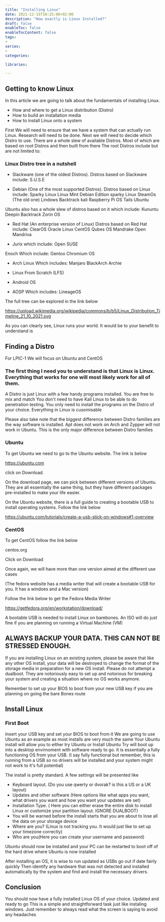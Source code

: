 ```yaml
---
title: "Installing Linux"
date: 2021-12-15T18:25:06+02:00
description: "How exactly is Linux Installed?"
draft: false
enableToc: false
enableTocContent: false
tags:
-
series:
-
categories:

libraries:

---
```


## Getting to know Linux

In this article we are going to talk about the fundamentals of installing Linux.

* How and where to get a Linux distribution (Distro)
* How to build an installation media
* How to install Linux onto a system

First We will need to ensure that we have a system that can actually run Linux.
Research will need to be done.
Next we will need to decide which Distro to use.
There are a whole slew of available Distros.
Most of which are based on root Distros and then built from there
The root Distros include but are not limited to:

### Linux Distro tree in a nutshell

* Slackware (one of the oldest Distros). Distros based on Slackware include:
 S.U.S.E

 * Debian (One of the most supported Distros). Distros based on Linux include:
 Sparky Linux
 Linux Mint Debian Edition
 sparky Linux
 SteamOs (The old one)
 Lindows
 Backtrack
 kali
 Raspberry Pi OS
 Tails
 Ubuntu

 Ubuntu also has a whole slew of distros based on it which include:
 Kununtu
 Deepin
 Backtrack
 Zorin OS

 * Red Hat (An enterprise version of Linux) Distros based on Red Hat include:
 ClearOS
 Oracle Linux
 CentOS
 Qubes OS
 Mandrake
 Open Mandriva

* Jurix which include: 
Open SUSE

Enoch Which include:
Gentoo
Chromium OS

* Arch Linux Which includes:
Manjaro
BlackArch
Archie

* Linux From Scratch (LFS)

* Android OS

* AOSP Which includes: 
LineageOS

The full tree can be explored in the link below

https://upload.wikimedia.org/wikipedia/commons/b/b5/Linux_Distribution_Timeline_21_10_2021.svg

As you can clearly see, Linux runs your world. It would be to your benefit to understand is

## Finding a Distro

For LPIC-1 We will focus on Ubuntu and CentOS

### The first thing I need you to understand is that Linux is Linux. Everything that works for one will most likely work for all of them.

A Distro is just Linux with a few handy programs installed. You are free to mix and match
You don't need to have Kali Linux to be able to do penetration testing. You only need to install the programs on the Distro of your choice. Everything in Linux is cusomisable

Please also take note that the biggest difference between Distro families are the way software is installed. Apt does not work on Arch and Zypper will not work in Ubuntu.
This is the only major difference between Distro families

### Ubuntu

To get Ubuntu we need to go to the Ubuntu website. The link is below

https://ubuntu.com

click on Download. 

On the download page, we can pick between different versions of Ubuntu. They are all essentially the same thing, but they have different packages pre-installed to make your life easier.

On the Ubuntu website, there is a full guide to creating a bootable USB to install operating systems.
Follow the link below

https://ubuntu.com/tutorials/create-a-usb-stick-on-windows#1-overview

### CentOS

To get CentOS follow the link below

centos.org

Click on Download

Once again, we will have more than one version aimed at the different use cases

(The fedora website has a media writer that will create a bootable USB for you. It has a windoes and a Mac version)

Follow the link below to get the Fedora Media Writer

https://getfedora.org/en/workstation/download/

A bootable USB is needed to install Linux on barebones. 
An ISO will do just fine if you are planning on running a Virtual Machine (VM)

## ALWAYS BACKUP YOUR DATA. THIS CAN NOT BE STRESSED ENOUGH.

If you are installing Linux on an existing system, please be aware that like any other OS install, your data will be destroyed to change the format of the storage media in preparation for a new OS install. Please do not attempt a dualboot. They are notoriously easy to set up and notorious for breaking your system and creating a situation where no OS works anymore.

Remember to set up your BIOS to boot from your new USB key if you are planning on going the bare Bones route

## Install Linux

### First Boot

Insert your USB key and set your BIOS to boot from it
We are going to use Ubuntu as an example as most installs are very much the same
Your Ubuntu install will allow you to either try Ubuntu or Install Ubuntu
Try will boot up into a desktop envirnoment with software ready to go. It is essentially a fully functioning OS from your USB. (I say fully functional but remember, this is running from a USB so no drivers will be installed and your system might not work to it's full potential)

The install is pretty standard. A few settings will be presented like
* Keyboard layout. (Do you use qwerty or dvorak? is this a US or a UK layout)
* Updates and other software (Here options like what apps you want, what drivers you want and how you want your updates are set)
* Installation Type. ( Here you can either erase the entire disk to install Linux or customize your partition layout. IGNORE DUALBOOT)
* You will be warned before the install starts that you are about to lose all the data on your storage device
* Where are you? (Linux is not tracking you. It would just like to set up your timezone correctly)
* Who are you(Here you can create your username and password)

Ubuntu should now be installed and your PC can be restarted to boot off of the hard drive where Ubuntu is now installed

After installing an OS, it is wise to run updated as USBs go out if date fairly quickly
Then identify any hardware that was not detected and installed automatically by the system and find and install the necessary drivers.

## Conclusion

You should now have a fully installed Linux OS of your choice. Updated and ready to go
This is a simple and straightforward task just like instaling windows.
Just remember to always read what the screen is saying to avoid any headaches